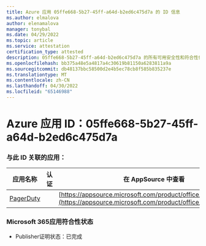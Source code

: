 ```yaml
---
title: Azure 应用 05ffe668-5b27-45ff-a64d-b2ed6c475d7a 的 ID 信息
ms.author: elmalova
author: elenamalova
manager: tonybal
ms.date: 04/29/2022
ms.topic: article
ms.service: attestation
certification_type: attested
description: 05ffe668-5b27-45ff-a64d-b2ed6c475d7a 的所有可用安全性和符合性信息。
ms.openlocfilehash: bb375a48e5a4817a4c30619b81150a6283811a9a
ms.sourcegitcommit: db48137bbc58500d2e4b5ec78cb8f585b835237e
ms.translationtype: MT
ms.contentlocale: zh-CN
ms.lasthandoff: 04/30/2022
ms.locfileid: "65146988"
---
```

# <a name="azure-app-id-05ffe668-5b27-45ff-a64d-b2ed6c475d7a"></a>Azure 应用 ID：05ffe668-5b27-45ff-a64d-b2ed6c475d7a


### <a name="apps-associated-with-this-id"></a>与此 ID 关联的应用：
| **应用名称** | **认证** | **在 AppSource 中查看** |
|--------------|---------------|-----------------------|
| [PagerDuty](../forward/WA200001637.md) |  | [https://appsource.microsoft.com/product/office/WA200001637](https://appsource.microsoft.com/product/office/WA200001637) |

### <a name="microsoft-365-app-compliance-status"></a>Microsoft 365应用符合性状态
- Publisher证明状态：已完成
